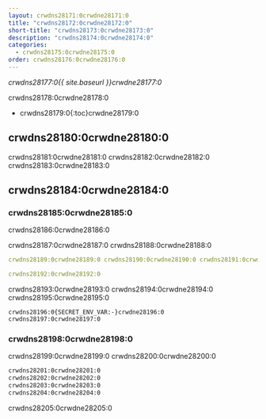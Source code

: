 ```yaml
---
layout: crwdns28171:0crwdne28171:0
title: "crwdns28172:0crwdne28172:0"
short-title: "crwdns28173:0crwdne28173:0"
description: "crwdns28174:0crwdne28174:0"
categories:
  - crwdns28175:0crwdne28175:0
order: crwdns28176:0crwdne28176:0
---
```

*crwdns28177:0{{ site.baseurl }}crwdne28177:0*

crwdns28178:0crwdne28178:0

+ crwdns28179:0{:toc}crwdne28179:0

## crwdns28180:0crwdne28180:0

crwdns28181:0crwdne28181:0 crwdns28182:0crwdne28182:0 crwdns28183:0crwdne28183:0

## crwdns28184:0crwdne28184:0

### crwdns28185:0crwdne28185:0

crwdns28186:0crwdne28186:0

crwdns28187:0crwdne28187:0 crwdns28188:0crwdne28188:0

```yaml
crwdns28189:0crwdne28189:0 crwdns28190:0crwdne28190:0 crwdns28191:0crwdne28191:0

crwdns28192:0crwdne28192:0
```

crwdns28193:0crwdne28193:0 crwdns28194:0crwdne28194:0 crwdns28195:0crwdne28195:0

    crwdns28196:0{SECRET_ENV_VAR:-}crwdne28196:0
    crwdns28197:0crwdne28197:0
    

### crwdns28198:0crwdne28198:0

crwdns28199:0crwdne28199:0 crwdns28200:0crwdne28200:0

```bash
crwdns28201:0crwdne28201:0
crwdns28202:0crwdne28202:0
crwdns28203:0crwdne28203:0
crwdns28204:0crwdne28204:0
```

crwdns28205:0crwdne28205:0